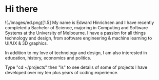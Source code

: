 



# Hi there
!(./images/ed.png)[1.5]
My name is Edward Hinrichsen and I have recently completed a Bachelor of Science, majoring in Computing and Software Systems at the University of Melbourne. I have a passion for all things technology and design, from software engineering & machine learning to UI/UX & 3D graphics.

In addition to my love of technology and design, I am also interested in education, history, economics and politics.

Type "cd ~/projects" then "ls" to see details of some of projects I have developed over my ten plus years of coding experience.